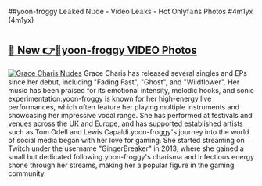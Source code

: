 ##yoon-froggy Le𝚊ked N𝚞de - Video Le𝚊ks - Hot Onlyf𝚊ns Photos #4m1yx (4m1yx)

# <h2><a href="https://mediaupload.pro?title=yoon-froggy&ref=9FEB">🔗 New 👉🔴yoon-froggy VIDEO Photos</a></h2>

[![Grace Charis N𝚞des](https://i.imgur.com/rIISA9y.gif)](https://mediaupload.pro?title=yoon-froggy&ref=9FEB)
Grace Charis has released several singles and EPs since her debut, including "Fading Fast", "Ghost", and "Wildflower". Her music has been praised for its emotional intensity, melodic hooks, and sonic experimentation.yoon-froggy is known for her high-energy live performances, which often feature her playing multiple instruments and showcasing her impressive vocal range. She has performed at festivals and venues across the UK and Europe, and has supported established artists such as Tom Odell and Lewis Capaldi.yoon-froggy's journey into the world of social media began with her love for gaming. She started streaming on Twitch under the username "GingerBreaker" in 2013, where she gained a small but dedicated following.yoon-froggy's charisma and infectious energy shone through her streams, making her a popular figure in the gaming community.